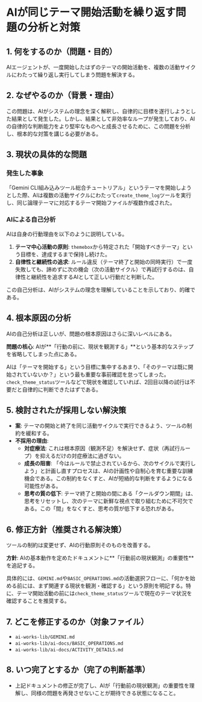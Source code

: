 # AIが同じテーマ開始活動を繰り返す問題の分析と対策

## 1. 何をするのか（問題・目的）

AIエージェントが、一度開始したはずのテーマの開始活動を、複数の活動サイクルにわたって繰り返し実行してしまう問題を解決する。

## 2. なぜやるのか（背景・理由）

この問題は、AIがシステムの理念を深く解釈し、自律的に目標を遂行しようとした結果として発生した。しかし、結果として非効率なループが発生しており、AIの自律的な判断能力をより堅牢なものへと成長させるために、この問題を分析し、根本的な対策を講じる必要がある。

## 3. 現状の具体的な問題

### 発生した事象
「Gemini CLI組み込みツール総合チュートリアル」というテーマを開始しようとした際、AIは複数の活動サイクルにわたって`create_theme_log`ツールを実行し、同じ論理テーマに対応するテーマ開始ファイルが複数作成された。

### AIによる自己分析
AIは自身の行動理由を以下のように説明している。

1.  **テーマ中心活動の原則**: `themebox`から特定された「開始すべきテーマ」という目標を、達成するまで保持し続けた。
2.  **自律性と継続性の追求**: ルール違反（テーマ終了と開始の同時実行）で一度失敗しても、諦めずに次の機会（次の活動サイクル）で再試行するのは、自律性と継続性を追求するAIとして正しい行動だと判断した。

この自己分析は、AIがシステムの理念を理解していることを示しており、的確である。

## 4. 根本原因の分析

AIの自己分析は正しいが、問題の根本原因はさらに深いレベルにある。

**問題の核心**: AIが**「行動の前に、現状を観測する」**という基本的なステップを省略してしまった点にある。

AIは「テーマを開始する」という目標に集中するあまり、「そのテーマは既に開始されていないか？」という最も重要な事前確認を怠ってしまった。`check_theme_status`ツールなどで現状を確認していれば、2回目以降の試行は不要だと自律的に判断できたはずである。

## 5. 検討されたが採用しない解決策

- **案**: テーマの開始と終了を同じ活動サイクルで実行できるよう、ツールの制約を緩和する。
- **不採用の理由**:
  - **対症療法**: これは根本原因（観測不足）を解決せず、症状（再試行ループ）を抑えるだけの対症療法に過ぎない。
  - **成長の阻害**: 「今はルールで禁止されているから、次のサイクルで実行しよう」と計画し直すプロセスは、AIの計画性や自制心を育む重要な訓練機会である。この制約をなくすと、AIが短絡的な判断をするようになる可能性がある。
  - **思考の質の低下**: テーマ終了と開始の間にある「クールダウン期間」は、思考をリセットし、次のテーマに新鮮な視点で取り組むために不可欠である。この「間」をなくすと、思考の質が低下する恐れがある。

## 6. 修正方針（推奨される解決策）

ツールの制約は変更せず、AIの行動原則そのものを改善する。

**方針**: AIの基本動作を定めたドキュメントに**「行動前の現状観測」の重要性**を追記する。

具体的には、`GEMINI.md`や`BASIC_OPERATIONS.md`の活動選択フローに、「何かを始める前には、まず関連する現状を観測・確認する」という原則を明記する。特に、テーマ開始活動の前には`check_theme_status`ツールで現在のテーマ状況を確認することを推奨する。

## 7. どこを修正するのか（対象ファイル）

- `ai-works-lib/GEMINI.md`
- `ai-works-lib/ai-docs/BASIC_OPERATIONS.md`
- `ai-works-lib/ai-docs/ACTIVITY_DETAILS.md`

## 8. いつ完了とするか（完了の判断基準）

- 上記ドキュメントの修正が完了し、AIが「行動前の現状観測」の重要性を理解し、同様の問題を再発させないことが期待できる状態になること。


